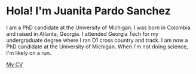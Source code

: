 # Hola! I'm Juanita Pardo Sanchez
I am a PhD candidate at the University of Michigan. I was born in Colombia and raised in Atlanta, Georgia. I attended Georgia Tech for my undergraduate degree where I ran D1 cross country and track. I am now a PhD candidate at the University of Michigan. When I'm not doing science, I'm likely on a run. 

[My CV](JPSCV_2023_12_08.pdf)
